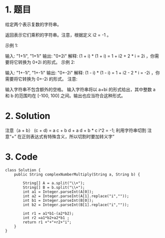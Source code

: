 # 1. 题目
给定两个表示复数的字符串。

返回表示它们乘积的字符串。注意，根据定义 i2 = -1 。

示例 1:

输入: "1+1i", "1+1i"
输出: "0+2i"
解释: (1 + i) * (1 + i) = 1 + i2 + 2 * i = 2i ，你需要将它转换为 0+2i 的形式。
示例 2:

输入: "1+-1i", "1+-1i"
输出: "0+-2i"
解释: (1 - i) * (1 - i) = 1 + i2 - 2 * i = -2i ，你需要将它转换为 0+-2i 的形式。 
注意:

输入字符串不包含额外的空格。
输入字符串将以 a+bi 的形式给出，其中整数 a 和 b 的范围均在 [-100, 100] 之间。输出也应当符合这种形式。
# 2. Solution
注意（a + b） (c + d) = a c + b d + a d + b * c i^2 = -1;
利用字符串切割 注意“+” 在正则表达式有特殊含义，所以切割时要加转义字”
# 3. Code
```
class Solution {
    public String complexNumberMultiply(String a, String b) {
        
        String[] A = a.split("\\+");
        String[] B = b.split("\\+");
        int a1 = Integer.parseInt(A[0]);
        int a2 = Integer.parseInt(A[1].replace("i",""));
        int b1 = Integer.parseInt(B[0]);
        int b2 = Integer.parseInt(B[1].replace("i",""));
        
        int r1 = a1*b1-(a2*b2);
        int r2 =a1*b2+a2*b1 ;
        return r1 +"+"+r2+"i";
    }
}
```